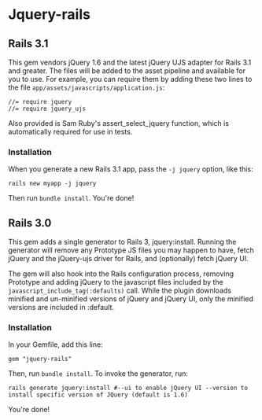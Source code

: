 # Jquery-rails

## Rails 3.1

This gem vendors jQuery 1.6 and the latest jQuery UJS adapter for Rails 3.1 and greater. The files will be added to the asset pipeline and available for you to use. For example, you can require them by adding these two lines to the file `app/assets/javascripts/application.js`:

    //= require jquery
    //= require jquery_ujs

Also provided is Sam Ruby's assert_select_jquery function, which is automatically required for use in tests.

### Installation

When you generate a new Rails 3.1 app, pass the `-j jquery` option, like this:

    rails new myapp -j jquery

Then run `bundle install`. You're done!

## Rails 3.0

This gem adds a single generator to Rails 3, jquery:install. Running the generator will remove any Prototype JS files you may happen to have, fetch jQuery and the jQuery-ujs driver for Rails, and (optionally) fetch jQuery UI.

The gem will also hook into the Rails configuration process, removing Prototype and adding jQuery to the javascript files included by the `javascript_include_tag(:defaults)` call. While the plugin downloads minified and un-minified versions of jQuery and jQuery UI, only the minified versions are included in :default.

### Installation

In your Gemfile, add this line:

    gem "jquery-rails"

Then, run `bundle install`. To invoke the generator, run:

    rails generate jquery:install #--ui to enable jQuery UI --version to install specific version of JQuery (default is 1.6)

You're done!